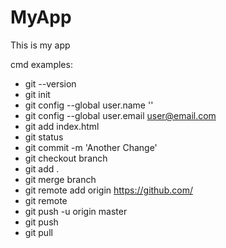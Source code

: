 # MyApp
This is my app

cmd examples:

* git --version
* git init
* git config --global user.name ''
* git config --global user.email user@email.com
* git add index.html
* git status
* git commit -m 'Another Change'
* git checkout branch
* git add .
* git merge branch
* git remote add origin https://github.com/
* git remote
* git push -u origin master
* git push 
* git pull 
